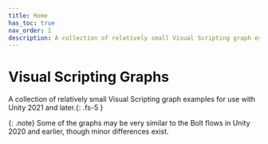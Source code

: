```yaml
---
title: Home
has_toc: true
nav_order: 1
description: A collection of relatively small Visual Scripting graph examples for use with Unity 2021 and later.
---
```


# Visual Scripting Graphs

A collection of relatively small Visual Scripting graph examples for use with Unity 2021 and later.{: .fs-5 }

{: .note}
Some of the graphs may be very similar to the Bolt flows in Unity 2020 and earlier, though minor differences exist.


